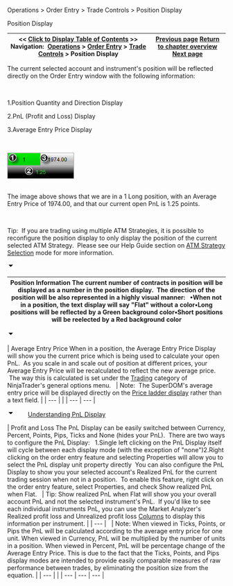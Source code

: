 ﻿


Operations \> Order Entry \> Trade Controls \> Position Display






















Position Display







| \<\< [Click to Display Table of Contents](position_display.md) \>\> **Navigation:**     [Operations](operations.md) \> [Order Entry](order_entry.md) \> [Trade Controls](trade_controls.md) \> Position Display | [Previous page](closing_a_position_or_atm_stra.md) [Return to chapter overview](trade_controls.md) [Next page](price_selector.md) |
| --- | --- |














The current selected account and instrument's position will be reflected directly on the Order Entry window with the following information:


 


1\.Position Quantity and Direction Display

2\.PnL (Profit and Loss) Display

3\.Average Entry Price Display

 


![Shared_Trade_Controls_1](shared_trade_controls_1.png)


## 


The image above shows that we are in a 1 Long position, with an Average Entry Price of 1974\.00, and that our current open PnL is 1\.25 points.


 


Tip:  If you are trading using multiple ATM Strategies, it is possible to reconfigure the position display to only display the position of the current selected ATM Strategy.  Please see our Help Guide section on [ATM Strategy Selection](atm_strategy_selection_mode.md) mode for more information.


![tog_minus](tog_minus.gif)




| Position Information The current number of contracts in position will be displayed as a number in the position display.  The direction of the position will be also represented in a highly visual manner:   •When not in a position, the text display will say "Flat" without a color•Long positions will be reflected by a Green background color•Short positions will be reelected by a Red background color |
| --- |



![tog_minus](tog_minus.gif)




| Average Entry Price  When in a position, the Average Entry Price Display will show you the current price which is being used to calculate your open PnL.  As you scale in and scale out of position at different prices, your Average Entry Price will be recalculated to reflect the new average price.  The way this is calculated is set under the [Trading](options_trading.md) category of NinjaTrader's general options menu.     | Note:  The SuperDOM's average entry price will be displayed directly on the [Price ladder display](price_ladder_display.md) rather than a text field. | | --- | |
| --- | --- |



![tog_minus](tog_minus.gif)        [Understanding PnL Display](javascript:HMToggle('toggle','UnderstandingPnlDisplay','UnderstandingPnlDisplay_ICON'))




| Profit and Loss The PnL Display can be easily switched between Currency, Percent, Points, Pips, Ticks and None (hides your PnL).  There are two ways to configure the PnL Display:   1\.Single left clicking on the PnL Display itself will cycle between each display mode (with the exception of "none")2\.Right clicking on the order entry feature and selecting Properties will allow you to select the PnL display unit property directly  You can also configure the PnL Display to show you your selected account's Realized PnL for the current trading session when not in a position.  To enable this feature, right click on the order entry feature, select Properties, and check Show realized PnL when Flat.     | Tip: Show realized PnL when Flat will show you your overall account PnL and not the selected instrument's PnL.  If you'd like to see each individual instruments PnL, you can use the Market Analyzer's Realized profit loss and Unrealized profit loss [Columns](working_with_columns.md) to display this information per instrument. | | --- |        | Note: When viewed in Ticks, Points, or Pips the PnL will be calculated according to the average entry price for one unit. When viewed in Currency, PnL will be multiplied by the number of units in a position. When viewed in Percent, PnL will be percentage change of the Average Entry Price. This is due to the fact that the Ticks, Points, and Pips display modes are intended to provide easily comparable measures of raw performance between trades, by eliminating the position size from the equation. | | --- | |
| --- | --- | --- |










